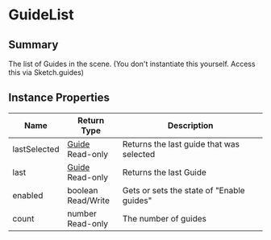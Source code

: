 
# GuideList

## Summary
The list of Guides in the scene. (You don't instantiate this yourself. Access this via Sketch.guides)


## Instance Properties

<table data-full-width="false">
<thead><tr><th>Name</th><th>Return Type</th><th>Description</th></tr></thead>
<tbody>
<tr><td>lastSelected</td><td><a href="guide.md">Guide</a><br>Read-only</td><td>Returns the last guide that was selected</td></tr>
<tr><td>last</td><td><a href="guide.md">Guide</a><br>Read-only</td><td>Returns the last Guide</td></tr>
<tr><td>enabled</td><td>boolean<br>Read/Write</td><td>Gets or sets the state of "Enable guides"</td></tr>
<tr><td>count</td><td>number<br>Read-only</td><td>The number of guides</td></tr>
</tbody></table>




